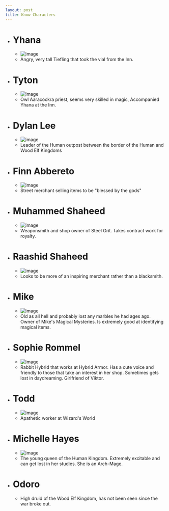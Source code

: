 ```yaml
---
layout: post
title: Know Characters
---
```

- # Yhana
    - ![image](/public/images/Characters/yhana.png)
    - Angry, very tall Tiefling that took the vial from the Inn.
- # Tyton
    - ![image](/public/images/Characters/tyton.png)
    - Owl Aaracockra priest, seems very skilled in magic, Accompanied Yhana at the Inn.
- # Dylan Lee
    - ![image](/public/images/Characters/DylanLee.png)
    - Leader of the Human outpost between the border of the Human and Wood Elf Kingdoms
- # Finn Abbereto
    - ![image](/public/images/Characters/FinnAbbereto.png)
    - Street merchant selling items to be "blessed by the gods"
- # Muhammed Shaheed
    - ![image](/public/images/Characters/MuhammedShaheed.png)
    - Weaponsmith and shop owner of Steel Grit. Takes contract work for royalty.
- # Raashid Shaheed
    - ![image](/public/images/Characters/Raashid.png)
    - Looks to be more of an inspiring merchant rather than a blacksmith.
- # Mike
    - ![image](/public/images/Characters/mike.png)
    - Old as all hell and probably lost any marbles he had ages ago. Owner of Mike's Magical Mysteries. Is extremely good at identifying magical items.
- # Sophie Rommel
    - ![image](/public/images/Characters/SophieRommel.png)
    - Rabbit Hybrid that works at Hybrid Armor. Has a cute voice and friendly to those that take an interest in her shop. Sometimes gets lost in daydreaming. Girlfriend of Viktor.
- # Todd
    - ![image](/public/images/Characters/Todd.png)
    - Apathetic worker at Wizard's World
- # Michelle Hayes
    -  ![image](/public/images/Characters/MichelleHayes.png)
    - The young queen of the Human Kingdom. Extremely excitable and can get lost in her studies. She is an Arch-Mage.  
- # Odoro
    - High druid of the Wood Elf Kingdom, has not been seen since the war broke out.
